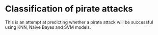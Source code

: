 # Classification of pirate attacks
This is an attempt at predicting whether a pirate attack will be successful using KNN, Naive Bayes and SVM models.
